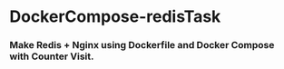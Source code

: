 # DockerCompose-redisTask

### Make Redis + Nginx using Dockerfile and Docker Compose with Counter Visit. 
